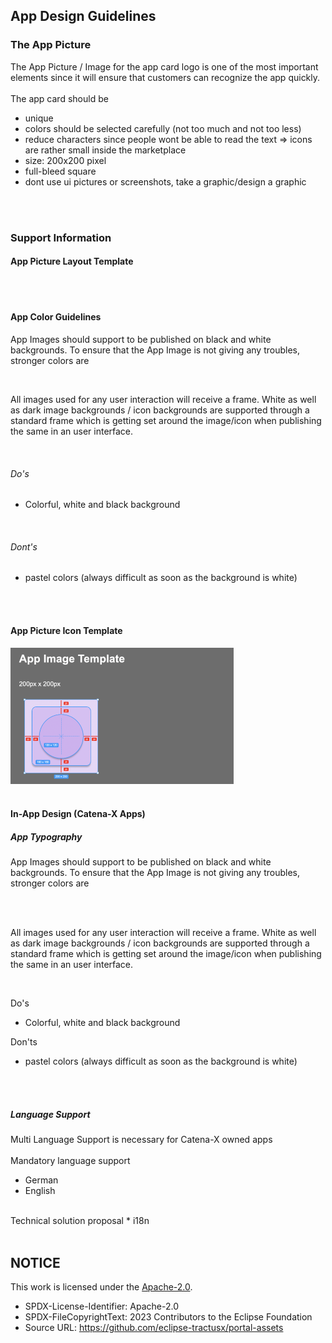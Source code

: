 ## App Design Guidelines

### The App Picture

The App Picture / Image for the app card logo is one of the most important elements since it will ensure that customers can recognize the app quickly.
<br>
<br>
The app card should be

- unique
- colors should be selected carefully (not too much and not too less)
- reduce characters since people wont be able to read the text => icons are rather small inside the marketplace
- size: 200x200 pixel
- full-bleed square
- dont use ui pictures or screenshots, take a graphic/design a graphic

<br>
<br>

### Support Information

#### App Picture Layout Template

<br>
<br>

#### App Color Guidelines

App Images should support to be published on black and white backgrounds. To ensure that the App Image is not giving any troubles, stronger colors are

<br>

All images used for any user interaction will receive a frame. White as well as dark image backgrounds / icon backgrounds are supported through a standard frame which is getting set around the image/icon when publishing the same in an user interface.

<br>

###### Do's

- Colorful, white and black background

<br>

###### Dont's

- pastel colors (always difficult as soon as the background is white)

<br>
<br>

#### App Picture Icon Template

<img width="357" alt="image" src="https://raw.githubusercontent.com/eclipse-tractusx/portal-assets/main/docs/static/app-image-template.png">

<br>
<br>

#### In-App Design (Catena-X Apps)

##### App Typography

App Images should support to be published on black and white backgrounds. To ensure that the App Image is not giving any troubles, stronger colors are

<br>
<br>

All images used for any user interaction will receive a frame. White as well as dark image backgrounds / icon backgrounds are supported through a standard frame which is getting set around the image/icon when publishing the same in an user interface.

<br>

Do's

- Colorful, white and black background

Don'ts

- pastel colors (always difficult as soon as the background is white)

<br>
<br>

##### Language Support

Multi Language Support is necessary for Catena-X owned apps
<br>
<br>
Mandatory language support

- German
- English

<br>
Technical solution proposal
* i18n

<br>
<br>

## NOTICE

This work is licensed under the [Apache-2.0](https://www.apache.org/licenses/LICENSE-2.0).

- SPDX-License-Identifier: Apache-2.0
- SPDX-FileCopyrightText: 2023 Contributors to the Eclipse Foundation
- Source URL: https://github.com/eclipse-tractusx/portal-assets

